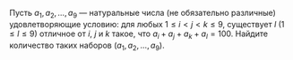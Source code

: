 Пусть $a_1,a_2,\ldots ,a_9$ — натуральные числа (не обязательно различные) удовлетворяющие условию: для любых $1\le i < j < k\le 9$, существует $l$ $(1 \le l \le 9)$ отличное от $i$, $j$ и $k$ такое, что $a_i+a_j+a_k+a_l=100$. Найдите количество таких наборов $(a_1,a_2,\ldots ,a_9)$.